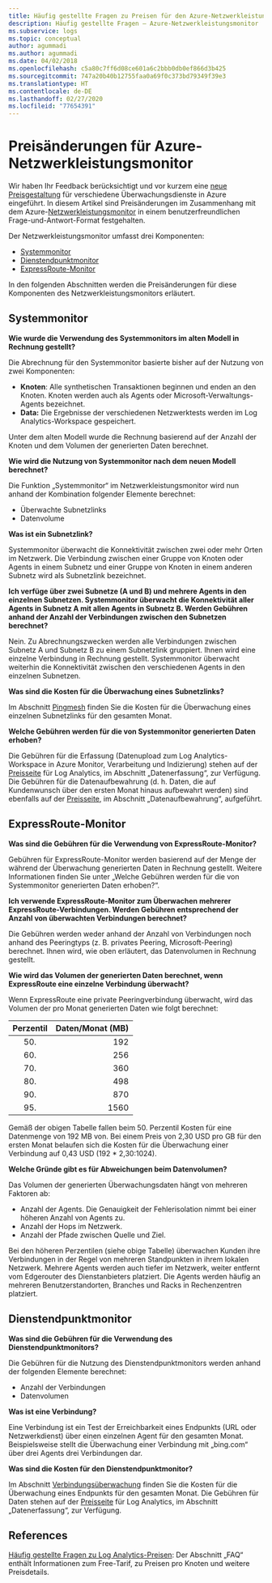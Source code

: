 ```yaml
---
title: Häufig gestellte Fragen zu Preisen für den Azure-Netzwerkleistungsmonitor | Microsoft-Dokumentation
description: Häufig gestellte Fragen – Azure-Netzwerkleistungsmonitor
ms.subservice: logs
ms.topic: conceptual
author: agummadi
ms.author: agummadi
ms.date: 04/02/2018
ms.openlocfilehash: c5a80c7ff6d08ce601a6c2bbb0db0ef866d3b425
ms.sourcegitcommit: 747a20b40b12755faa0a69f0c373bd79349f39e3
ms.translationtype: HT
ms.contentlocale: de-DE
ms.lasthandoff: 02/27/2020
ms.locfileid: "77654391"
---
```

# <a name="pricing-changes-for-azure-network-performance-monitor"></a>Preisänderungen für Azure-Netzwerkleistungsmonitor

Wir haben Ihr Feedback berücksichtigt und vor kurzem eine [neue Preisgestaltung](https://azure.microsoft.com/blog/introducing-a-new-way-to-purchase-azure-monitoring-services/) für verschiedene Überwachungsdienste in Azure eingeführt. In diesem Artikel sind Preisänderungen im Zusammenhang mit dem Azure-[Netzwerkleistungsmonitor](https://docs.microsoft.com/azure/networking/network-monitoring-overview) in einem benutzerfreundlichen Frage-und-Antwort-Format festgehalten.

Der Netzwerkleistungsmonitor umfasst drei Komponenten:
* [Systemmonitor](https://docs.microsoft.com/azure/networking/network-monitoring-overview#performance-monitor)
* [Dienstendpunktmonitor](https://docs.microsoft.com/azure/networking/network-monitoring-overview)
* [ExpressRoute-Monitor](https://docs.microsoft.com/azure/networking/network-monitoring-overview#expressroute-monitor)

In den folgenden Abschnitten werden die Preisänderungen für diese Komponenten des Netzwerkleistungsmonitors erläutert.

## <a name="performance-monitor"></a>Systemmonitor

**Wie wurde die Verwendung des Systemmonitors im alten Modell in Rechnung gestellt?**

Die Abrechnung für den Systemmonitor basierte bisher auf der Nutzung von zwei Komponenten:
* **Knoten**: Alle synthetischen Transaktionen beginnen und enden an den Knoten. Knoten werden auch als Agents oder Microsoft-Verwaltungs-Agents bezeichnet.
* **Data:** Die Ergebnisse der verschiedenen Netzwerktests werden im Log Analytics-Workspace gespeichert.

Unter dem alten Modell wurde die Rechnung basierend auf der Anzahl der Knoten und dem Volumen der generierten Daten berechnet. 

**Wie wird die Nutzung von Systemmonitor nach dem neuen Modell berechnet?**

Die Funktion „Systemmonitor“ im Netzwerkleistungsmonitor wird nun anhand der Kombination folgender Elemente berechnet: 

* Überwachte Subnetzlinks
* Datenvolume

**Was ist ein Subnetzlink?**

Systemmonitor überwacht die Konnektivität zwischen zwei oder mehr Orten im Netzwerk. Die Verbindung zwischen einer Gruppe von Knoten oder Agents in einem Subnetz und einer Gruppe von Knoten in einem anderen Subnetz wird als Subnetzlink bezeichnet.

**Ich verfüge über zwei Subnetze (A und B) und mehrere Agents in den einzelnen Subnetzen. Systemmonitor überwacht die Konnektivität aller Agents in Subnetz A mit allen Agents in Subnetz B. Werden Gebühren anhand der Anzahl der Verbindungen zwischen den Subnetzen berechnet?**

Nein. Zu Abrechnungszwecken werden alle Verbindungen zwischen Subnetz A und Subnetz B zu einem Subnetzlink gruppiert. Ihnen wird eine einzelne Verbindung in Rechnung gestellt. Systemmonitor überwacht weiterhin die Konnektivität zwischen den verschiedenen Agents in den einzelnen Subnetzen.

**Was sind die Kosten für die Überwachung eines Subnetzlinks?**

Im Abschnitt [Pingmesh](https://azure.microsoft.com/pricing/details/network-watcher/) finden Sie die Kosten für die Überwachung eines einzelnen Subnetzlinks für den gesamten Monat.

**Welche Gebühren werden für die von Systemmonitor generierten Daten erhoben?**

Die Gebühren für die Erfassung (Datenupload zum Log Analytics-Workspace in Azure Monitor, Verarbeitung und Indizierung) stehen auf der [Preisseite](https://azure.microsoft.com/pricing/details/log-analytics/) für Log Analytics, im Abschnitt „Datenerfassung“, zur Verfügung. Die Gebühren für die Datenaufbewahrung (d. h. Daten, die auf Kundenwunsch über den ersten Monat hinaus aufbewahrt werden) sind ebenfalls auf der [Preisseite](https://azure.microsoft.com/pricing/details/log-analytics/), im Abschnitt „Datenaufbewahrung“, aufgeführt.


## <a name="expressroute-monitor"></a>ExpressRoute-Monitor

**Was sind die Gebühren für die Verwendung von ExpressRoute-Monitor?**

Gebühren für ExpressRoute-Monitor werden basierend auf der Menge der während der Überwachung generierten Daten in Rechnung gestellt. Weitere Informationen finden Sie unter „Welche Gebühren werden für die von Systemmonitor generierten Daten erhoben?“.

**Ich verwende ExpressRoute-Monitor zum Überwachen mehrerer ExpressRoute-Verbindungen. Werden Gebühren entsprechend der Anzahl von überwachten Verbindungen berechnet?**

Die Gebühren werden weder anhand der Anzahl von Verbindungen noch anhand des Peeringtyps (z. B. privates Peering, Microsoft-Peering) berechnet. Ihnen wird, wie oben erläutert, das Datenvolumen in Rechnung gestellt.

**Wie wird das Volumen der generierten Daten berechnet, wenn ExpressRoute eine einzelne Verbindung überwacht?**

Wenn ExpressRoute eine private Peeringverbindung überwacht, wird das Volumen der pro Monat generierten Daten wie folgt berechnet:

|Perzentil      |Daten/Monat (MB)|
| :---:          |           ---:|
|50.<sup></sup> |            192|
|60.<sup></sup> |            256|
|70.<sup></sup> |            360|
|80.<sup></sup> |            498|
|90.<sup></sup> |            870|
|95.<sup></sup> |           1560|


Gemäß der obigen Tabelle fallen beim 50. Perzentil Kosten für eine Datenmenge von 192 MB von. Bei einem Preis von 2,30 USD pro GB für den ersten Monat belaufen sich die Kosten für die Überwachung einer Verbindung auf 0,43 USD (192 * 2,30:1024).

**Welche Gründe gibt es für Abweichungen beim Datenvolumen?**

Das Volumen der generierten Überwachungsdaten hängt von mehreren Faktoren ab:
* Anzahl der Agents. Die Genauigkeit der Fehlerisolation nimmt bei einer höheren Anzahl von Agents zu.
* Anzahl der Hops im Netzwerk.
* Anzahl der Pfade zwischen Quelle und Ziel.

Bei den höheren Perzentilen (siehe obige Tabelle) überwachen Kunden ihre Verbindungen in der Regel von mehreren Standpunkten in ihrem lokalen Netzwerk. Mehrere Agents werden auch tiefer im Netzwerk, weiter entfernt vom Edgerouter des Dienstanbieters platziert. Die Agents werden häufig an mehreren Benutzerstandorten, Branches und Racks in Rechenzentren platziert.

## <a name="service-endpoint-monitor"></a>Dienstendpunktmonitor

**Was sind die Gebühren für die Verwendung des Dienstendpunktmonitors?**

Die Gebühren für die Nutzung des Dienstendpunktmonitors werden anhand der folgenden Elemente berechnet:
* Anzahl der Verbindungen
* Datenvolumen

**Was ist eine Verbindung?**

Eine Verbindung ist ein Test der Erreichbarkeit eines Endpunkts (URL oder Netzwerkdienst) über einen einzelnen Agent für den gesamten Monat. Beispielsweise stellt die Überwachung einer Verbindung mit „bing.com“ über drei Agents drei Verbindungen dar.

**Was sind die Kosten für den Dienstendpunktmonitor?**

Im Abschnitt [Verbindungsüberwachung](https://azure.microsoft.com/pricing/details/network-watcher/) finden Sie die Kosten für die Überwachung eines Endpunkts für den gesamten Monat. Die Gebühren für Daten stehen auf der [Preisseite](https://azure.microsoft.com/pricing/details/log-analytics/) für Log Analytics, im Abschnitt „Datenerfassung“, zur Verfügung.

## <a name="references"></a>References

[Häufig gestellte Fragen zu Log Analytics-Preisen](https://azure.microsoft.com/pricing/details/log-analytics/): Der Abschnitt „FAQ“ enthält Informationen zum Free-Tarif, zu Preisen pro Knoten und weitere Preisdetails.

